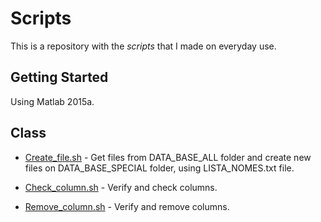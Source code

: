 # Scripts

This is a repository with the *scripts* that I made on everyday use.

## Getting Started

Using Matlab 2015a.

## Class

* [Create_file.sh](https://github.com/leticiacoelho/Scripts/blob/master/Create_file.sh) - Get files from DATA_BASE_ALL folder and create new files on DATA_BASE_SPECIAL folder, using LISTA_NOMES.txt file.

* [Check_column.sh](https://github.com/leticiacoelho/Scripts/blob/master/Check_column.sh) - Verify and check columns.

* [Remove_column.sh](https://github.com/leticiacoelho/Scripts/blob/master/Remove_column.sh) - Verify and remove columns.
